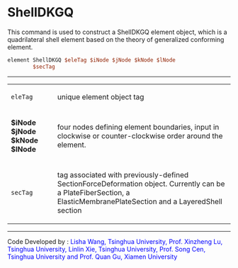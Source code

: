 # ShellDKGQ

<p>This command is used to construct a ShellDKGQ element object, which
is a quadrilateral shell element based on the theory of generalized
conforming element.</p>

```tcl
element ShellDKGQ $eleTag $iNode $jNode $kNode $lNode
        $secTag
```
<hr />
<table>
<tbody>
<tr class="odd">
<td><code class="parameter-table-variable">eleTag</code></td>
<td><p>unique element object tag</p></td>
</tr>
<tr class="even">
<td><p><strong>$iNode $jNode $kNode $lNode</strong></p></td>
<td><p>four nodes defining element boundaries, input in clockwise or
counter-clockwise order around the element.</p></td>
</tr>
<tr class="odd">
<td><code class="parameter-table-variable">secTag</code></td>
<td><p>tag associated with previously-defined SectionForceDeformation
object. Currently can be a PlateFiberSection, a
ElasticMembranePlateSection and a LayeredShell section</p></td>
</tr>
</tbody>
</table>
<hr />
<p>Code Developed by : <span style="color:blue"> Lisha Wang,
Tsinghua University, Prof. Xinzheng Lu, Tsinghua University, Linlin Xie,
Tsinghua University, Prof. Song Cen, Tsinghua University and Prof. Quan
Gu, Xiamen University </span></p>
